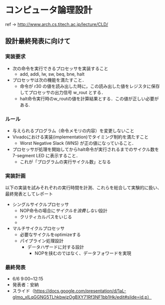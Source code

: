 # コンピュータ論理設計
ref -> http://www.arch.cs.titech.ac.jp/lecture/CLD/

## 設計最終発表に向けて

### 実装要求
- 次の命令を実行できるプロセッサを実装すること
    - add, addi, lw, sw, beq, bne, halt
- プロセッサは次の機能を満たすこと．
    - 命令が r30 の値を読み出した時に，この読み出した値をレジスタに保存してプロセッサの出力信号 w_rout とする．
    - halt命令実行時のw_routの値を計算結果とする．この値が正しい必要がある.

### ルール
- 与えられるプログラム（命令メモリの内容）を変更しないこと
- Vivadoにおける実装(implementation)でタイミング制約を満たすこと
    - Worst Negative Slack (WNS) が正の値になっていること．
- プロセッサが処理を開始してからhalt命令が実行されるまでのサイクル数を7-segment LED に表示すること．
    - これが「プログラムの実行サイクル数」となる

### 実装計画
以下の実装を試みそれぞれの実行時間を計測、これらを総合して実験的に扱い、最終発表としてレポート

- シングルサイクルプロセッサ
    - NOP命令の場合に*サイクルを浪費しない*設計
    - クリティカルパスをいじる
    -
- マルチサイクルプロセッサ
    - 必要なサイクルをoptimizeする
    - パイプライン処理設計
        - データハザードに対する設計
            - NOPを挟むのではなく、データフォワードを実現

### 最終発表
- 6/6 9:00~12:15
- 発表者：安納
- スライド（https://docs.google.com/presentation/d/1aL-gImo_xILqGGNG5TLhkbwjzOgBXY71Rf3NF1bb1Hk/edit#slide=id.p）
